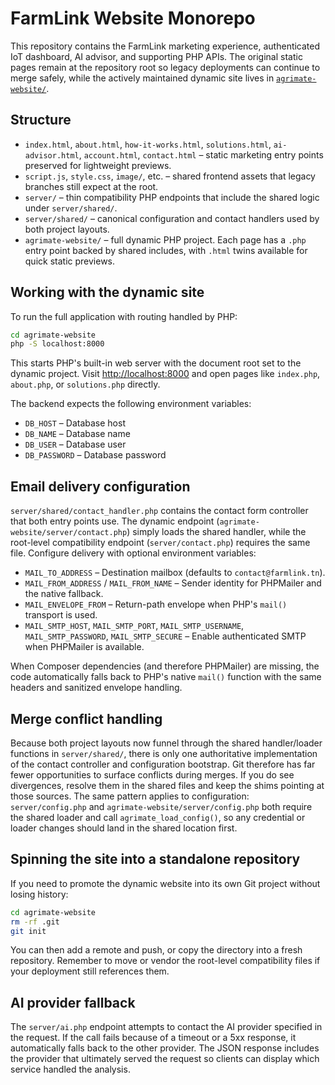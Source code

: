 # FarmLink Website Monorepo

This repository contains the FarmLink marketing experience, authenticated IoT dashboard, AI advisor, and supporting PHP APIs. The original static pages remain at the repository root so legacy deployments can continue to merge safely, while the actively maintained dynamic site lives in [`agrimate-website/`](agrimate-website/).

## Structure

- `index.html`, `about.html`, `how-it-works.html`, `solutions.html`, `ai-advisor.html`, `account.html`, `contact.html` – static marketing entry points preserved for lightweight previews.
- `script.js`, `style.css`, `image/`, etc. – shared frontend assets that legacy branches still expect at the root.
- `server/` – thin compatibility PHP endpoints that include the shared logic under `server/shared/`.
- `server/shared/` – canonical configuration and contact handlers used by both project layouts.
- `agrimate-website/` – full dynamic PHP project. Each page has a `.php` entry point backed by shared includes, with `.html` twins available for quick static previews.

## Working with the dynamic site

To run the full application with routing handled by PHP:

```bash
cd agrimate-website
php -S localhost:8000
```

This starts PHP's built-in web server with the document root set to the dynamic project. Visit <http://localhost:8000> and open pages like `index.php`, `about.php`, or `solutions.php` directly.

The backend expects the following environment variables:

- `DB_HOST` – Database host
- `DB_NAME` – Database name
- `DB_USER` – Database user
- `DB_PASSWORD` – Database password

## Email delivery configuration

`server/shared/contact_handler.php` contains the contact form controller that both entry points use. The dynamic endpoint (`agrimate-website/server/contact.php`) simply loads the shared handler, while the root-level compatibility endpoint (`server/contact.php`) requires the same file. Configure delivery with optional environment variables:

- `MAIL_TO_ADDRESS` – Destination mailbox (defaults to `contact@farmlink.tn`).
- `MAIL_FROM_ADDRESS` / `MAIL_FROM_NAME` – Sender identity for PHPMailer and the native fallback.
- `MAIL_ENVELOPE_FROM` – Return-path envelope when PHP's `mail()` transport is used.
- `MAIL_SMTP_HOST`, `MAIL_SMTP_PORT`, `MAIL_SMTP_USERNAME`, `MAIL_SMTP_PASSWORD`, `MAIL_SMTP_SECURE` – Enable authenticated SMTP when PHPMailer is available.

When Composer dependencies (and therefore PHPMailer) are missing, the code automatically falls back to PHP's native `mail()` function with the same headers and sanitized envelope handling.

## Merge conflict handling

Because both project layouts now funnel through the shared handler/loader functions in `server/shared/`, there is only one authoritative implementation of the contact controller and configuration bootstrap. Git therefore has far fewer opportunities to surface conflicts during merges. If you do see divergences, resolve them in the shared files and keep the shims pointing at those sources. The same pattern applies to configuration: `server/config.php` and `agrimate-website/server/config.php` both require the shared loader and call `agrimate_load_config()`, so any credential or loader changes should land in the shared location first.

## Spinning the site into a standalone repository

If you need to promote the dynamic website into its own Git project without losing history:

```bash
cd agrimate-website
rm -rf .git
git init
```

You can then add a remote and push, or copy the directory into a fresh repository. Remember to move or vendor the root-level compatibility files if your deployment still references them.

## AI provider fallback

The `server/ai.php` endpoint attempts to contact the AI provider specified in the request. If the call fails because of a timeout or a 5xx response, it automatically falls back to the other provider. The JSON response includes the provider that ultimately served the request so clients can display which service handled the analysis.
